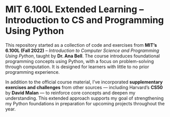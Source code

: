 # MIT 6.100L Extended Learning – Introduction to CS and Programming Using Python

This repository started as a collection of code and exercises from **MIT’s 6.100L (Fall 2022)** – *Introduction to Computer Science and Programming Using Python*, taught by **Dr. Ana Bell**. The course introduces foundational programming concepts using Python, with a focus on problem-solving through computation. It is designed for learners with little to no prior programming experience.

In addition to the official course material, I’ve incorporated **supplementary exercises and challenges** from other sources — including Harvard’s **CS50** by **David Malan** — to reinforce core concepts and deepen my understanding. This extended approach supports my goal of strengthening my Python foundations in preparation for upcoming projects throughout the year.
